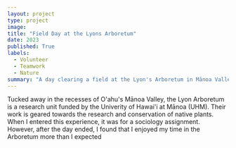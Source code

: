 ```yaml
---
layout: project
type: project
image: 
title: "Field Day at the Lyons Arboretum"
date: 2023
published: True
labels:
  - Volunteer
  - Teamwork
  - Nature
summary: "A day clearing a field at the Lyon's Arboretum in Mānoa Valley."
---
```


  Tucked away in the recesses of O'ahu's Mānoa Valley, the Lyon Arboretum is a research unit funded by the Univerity of Hawai'i at Mānoa (UHM). Their work is geared towards the research and conservation of native plants. When I entered this experience, it was for a sociology assignment. However, after the day ended, I found that I enjoyed my time in the Arboretum more than I expected
